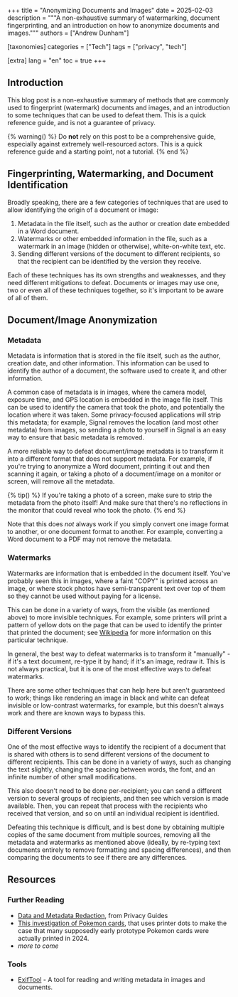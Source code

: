 +++
title = "Anonymizing Documents and Images"
date = 2025-02-03
description = """A non-exhaustive summary of watermarking, document fingerprinting,
and an introduction on how to anonymize documents and images."""
authors = ["Andrew Dunham"]

[taxonomies]
categories = ["Tech"]
tags = ["privacy", "tech"]

[extra]
lang = "en"
toc = true
+++

## Introduction

This blog post is a non-exhaustive summary of methods that are commonly used to
fingerprint (watermark) documents and images, and an introduction to some
techniques that can be used to defeat them. This is a quick reference guide,
and is not a guarantee of privacy.

{% warning() %}
Do **not** rely on this post to be a comprehensive guide, especially against
extremely well-resourced actors. This is a quick reference guide and a starting
point, not a tutorial.
{% end %}

## Fingerprinting, Watermarking, and Document Identification

Broadly speaking, there are a few categories of techniques that are used to
allow identifying the origin of a document or image:

1. Metadata in the file itself, such as the author or creation date embedded in
   a Word document.
2. Watermarks or other embedded information in the file, such as a watermark in
   an image (hidden or otherwise), white-on-white text, etc.
3. Sending different versions of the document to different recipients, so that
   the recipient can be identified by the version they receive.

Each of these techniques has its own strengths and weaknesses, and they need
different mitigations to defeat. Documents or images may use one, two or even
all of these techniques together, so it's important to be aware of all of them.

## Document/Image Anonymization

### Metadata

Metadata is information that is stored in the file itself, such as the author,
creation date, and other information. This information can be used to identify
the author of a document, the software used to create it, and other
information.

A common case of metadata is in images, where the camera model, exposure time,
and GPS location is embedded in the image file itself. This can be used to
identify the camera that took the photo, and potentially the location where it
was taken. Some privacy-focused applications will strip this metadata; for
example, Signal removes the location (and most other metadata) from images, so
sending a photo to yourself in Signal is an easy way to ensure that basic
metadata is removed.

A more reliable way to defeat document/image metadata is to transform it into a
different format that does not support metadata. For example, if you're trying
to anonymize a Word document, printing it out and then scanning it again, or
taking a photo of a document/image on a monitor or screen, will remove all the
metadata.

{% tip() %}
If you're taking a photo of a screen, make sure to strip the metadata from the
photo itself! And make sure that there's no reflections in the monitor that
could reveal who took the photo.
{% end %}

Note that this does *not* always work if you simply convert one image format to
another, or one document format to another. For example, converting a Word
document to a PDF may not remove the metadata.

### Watermarks

Watermarks are information that is embedded in the document itself. You've
probably seen this in images, where a faint "COPY" is printed across an image,
or where stock photos have semi-transparent text over top of them so they
cannot be used without paying for a license.

This can be done in a variety of ways, from the visible (as mentioned above) to
more invisible techniques. For example, some printers will print a pattern of
yellow dots on the page that can be used to identify the printer that printed
the document; see [Wikipedia][printer-dots] for more information on this
particular technique.

[printer-dots]: https://en.wikipedia.org/wiki/Printer_tracking_dots

In general, the best way to defeat watermarks is to transform it "manually" -
if it's a text document, re-type it by hand; if it's an image, redraw it.  This
is not always practical, but it is one of the most effective ways to defeat
watermarks.

There are some other techniques that can help here but aren't guaranteed to
work; things like rendering an image in black and white can defeat invisible or
low-contrast watermarks, for example, but this doesn't always work and there
are known ways to bypass this.

### Different Versions

One of the most effective ways to identify the recipient of a document that is
shared with others is to send different versions of the document to different
recipients. This can be done in a variety of ways, such as changing the text
slightly, changing the spacing between words, the font, and an infinite number
of other small modifications.

This also doesn't need to be done per-recipient; you can send a different
version to several groups of recipients, and then see which version is made
available. Then, you can repeat that process with the recipients who received
that version, and so on until an individual recipient is identified.

Defeating this technique is difficult, and is best done by obtaining multiple
copies of the same document from multiple sources, removing all the metadata
and watermarks as mentioned above (ideally, by re-typing text documents
entirely to remove formatting and spacing differences), and then comparing the
documents to see if there are any differences.

## Resources

### Further Reading

- [Data and Metadata Redaction](https://www.privacyguides.org/en/data-redaction/), from Privacy Guides
- [This investigation of Pokemon cards][pokemon-playtest], that uses printer
  dots to make the case that many supposedly early prototype Pokemon cards were
  actually printed in 2024.
- _more to come_

[pokemon-playtest]: https://www.elitefourum.com/t/many-of-the-pokemon-playtest-cards-were-likely-printed-in-2024/52421

### Tools

- [ExifTool](https://exiftool.org/) - A tool for reading and writing metadata in
  images and documents.
